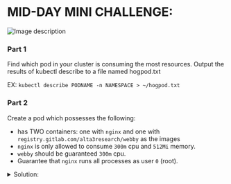 # MID-DAY MINI CHALLENGE:

![Image description](https://media.slid.es/uploads/730082/images/5298631/k8s-meme.jpg)

### Part 1
Find which pod in your cluster is consuming the most resources. Output the results of kubectl describe to a file named hogpod.txt

EX:
`kubectl describe PODNAME -n NAMESPACE > ~/hogpod.txt`

### Part 2
Create a pod which possesses the following:

- has TWO containers: one with `nginx` and one with `registry.gitlab.com/alta3research/webby` as the images
- `nginx` is only allowed to consume `300m` cpu and `512Mi` memory.
- `webby` should be guaranteed `300m` cpu.
- Guarantee that `nginx` runs all processes as user `0` (root).

<details>
<summary>Solution:</summary>

```yaml
apiVersion: v1
kind: Pod
metadata:
  name: midday-oops
spec:
  containers:
  - name: nginx   # first container
    image: nginx
    resources:
      limits: # nginx is only allowed to consume 300m cpu and 512Mi memory.
        cpu: "300m"
        memory: "512Mi"
    securityContext: # Guarantee that nginx runs all processes as user 0 (root).
      runAsUser: 0
  - name: webby   # second container
    image: registry.gitlab.com/alta3research/webby
    resources:
      requests: # webby should be guaranteed 300m cpu.
        cpu: "300m"
```
</details>
